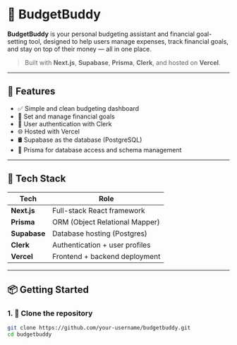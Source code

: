 # 💸 BudgetBuddy

**BudgetBuddy** is your personal budgeting assistant and financial goal-setting tool, designed to help users manage expenses, track financial goals, and stay on top of their money — all in one place.

> Built with **Next.js**, **Supabase**, **Prisma**, **Clerk**, and hosted on **Vercel**.

---

## 🚀 Features

- ✅ Simple and clean budgeting dashboard
- 🎯 Set and manage financial goals
- 🔐 User authentication with Clerk
- 🌐 Hosted with Vercel
- 🛢️ Supabase as the database (PostgreSQL)
- 🧠 Prisma for database access and schema management

---

## 🧩 Tech Stack

| Tech         | Role                          |
|--------------|-------------------------------|
| **Next.js**  | Full-stack React framework     |
| **Prisma**   | ORM (Object Relational Mapper) |
| **Supabase** | Database hosting (Postgres)    |
| **Clerk**    | Authentication + user profiles |
| **Vercel**   | Frontend + backend deployment  |

---

## 📦 Getting Started

### 1. 🧾 Clone the repository

```bash
git clone https://github.com/your-username/budgetbuddy.git
cd budgetbuddy
